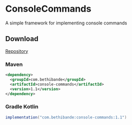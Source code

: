 # ConsoleCommands

A simple framework for implementing console commands

## Download

[Repository](https://maven.bethibande.com/#/releases/com/bethibande/console-commands)

### Maven

```xml
<dependency>
  <groupId>com.bethibande</groupId>
  <artifactId>console-commands</artifactId>
  <version>1.1</version>
</dependency>
```

### Gradle Kotlin
```java
implementation("com.bethibande:console-commands:1.1")
```
